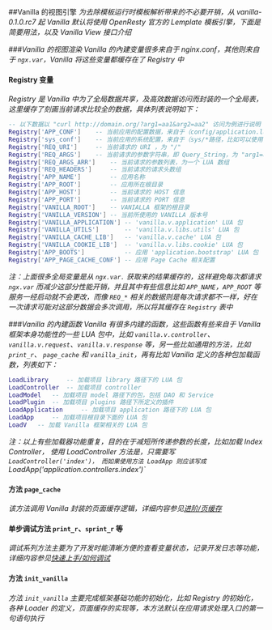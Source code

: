 ##Vanilla 的视图引擎
*为去除模板运行时模板解析带来的不必要开销，从 vanilla-0.1.0.rc7 起 Vanilla 默认将使用 OpenResty 官方的 Lemplate 模板引擎，下面是简要用法，以及 Vanilla View 接口介绍*

###*Vanilla 的视图渲染*
*Vanilla 的內建变量很多来自于 nginx.conf，其他则来自于 `ngx.var`，Vanilla 将这些变量都缓存在了 Registry 中*

#### Registry 变量
*Registry 是 Vanilla 中为了全局数据共享，及高效数据访问而封装的一个全局表，这里缓存了刻画当前请求比较全的数据，具体列表说明如下：*

```lua
-- 以下数据以 "curl http://domain.org/?arg1=aa1&arg2=aa2" 访问为例进行说明
Registry['APP_CONF']	-- 当前应用的配置数据，来自于（config/application.lua）
Registry['sys_conf']	-- 当前应用的系统配置，来自于（sys/*路径，比如可以使用 Registry['sys_conf']['cache'] 获取 sys/cache 文件中关于 cache 的配置）
Registry['REQ_URI']		-- 当前请求的 URI ，为 "/"
Registry['REQ_ARGS']	-- 当前请求的参数字符串，即 Query_String，为 "arg1=aa1&arg2=aa2"
Registry['REQ_ARGS_ARR']	-- 当前请求的参数列表，为一个 LUA 数组
Registry['REQ_HEADERS']		-- 当前请求的请求头数组
Registry['APP_NAME'] 		-- 应用名称
Registry['APP_ROOT'] 		-- 应用所在根目录
Registry['APP_HOST'] 		-- 当前请求的 HOST 信息
Registry['APP_PORT'] 		-- 当前请求的 PORT 信息
Registry['VANILLA_ROOT'] 	-- VANIALLA 框架的根目录
Registry['VANILLA_VERSION'] -- 当前所使用的 VANILLA 版本号
Registry['VANILLA_APPLICATION'] -- 'vanilla.v.application' LUA 包
Registry['VANILLA_UTILS'] 		-- 'vanilla.v.libs.utils' LUA 包
Registry['VANILLA_CACHE_LIB'] 	-- 'vanilla.v.cache' LUA 包
Registry['VANILLA_COOKIE_LIB'] 	-- 'vanilla.v.libs.cookie' LUA 包
Registry['APP_BOOTS'] 			-- 应用 'application.bootstrap' LUA 包
Registry['APP_PAGE_CACHE_CONF'] -- 应用 Page Cache 相关配置
```

*注：上面很多全局变量是从 `ngx.var.` 获取来的结果缓存的，这样避免每次都请求 `ngx.var` 而减少这部分性能开销，并且其中有些信息比如 `APP_NAME`，`APP_ROOT` 等服务一经启动就不会更改，而像 `REQ_*` 相关的数据则是每次请求都不一样，好在一次请求可能对这部分数据会多次调用，所以将其缓存在 `Registry` 表中*

###*Vanilla 的內建函数*
*Vanilla 有很多内建的函数，这些函数有些来自于 Vanilla 框架本身功能性的一些 LUA 包中，比如 `vanilla.v.controller`、`vanilla.v.request`、`vanilla.v.response` 等，另一些比如通用的方法，比如 `print_r`、 `page_cache` 和 `vanilla_init`，再有比如 Vanilla 定义的各种包加载函数，列表如下：*

```lua
LoadLibrary 	-- 加载项目 library 路径下的 LUA 包
LoadController 	-- 加载项目 controller
LoadModel 	-- 加载项目 model 路径下的包，包括 DAO 和 Service
LoadPlugin 	-- 加载项目 plugins 路径下所定义的插件
LoadApplication 	-- 加载项目 application 路径下的 LUA 包
LoadApp 	-- 加载项目根目录下面的 LUA 包
LoadV 	-- 加载 Vanilla 框架相关的 LUA 包
```

*注：以上有些加载器功能重复，目的在于减短所传递参数的长度，比如加载 Index Controller， 使用 LoadController 方法是，只需要写 `LoadController('index')， 而如果使用方法 LoadApp 则应该写成 `LoadApp('application.controllers.index')`*

#### 方法 `page_cache`
*该方法调用 Vanilla 封装的页面缓存逻辑，详细内容参见[进阶/页缓存](../advanced/page_cache.md)*

#### 单步调试方法 `print_r`、`sprint_r` 等
*调试系列方法主要为了开发时能清晰方便的查看变量状态，记录开发日志等功能，详细内容参见[快速上手/如何调试](../quick_learning/debug.md)*

#### 方法 `init_vanilla`
*方法 `init_vanilla` 主要完成框架基础功能的初始化，比如 Registry 的初始化，各种 Loader 的定义，页面缓存的实现等，本方法默认在应用请求处理入口的第一句语句执行*

